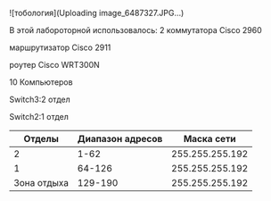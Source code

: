 ![тобология](Uploading image_6487327.JPG…)

В этой лабороторной использовалось:
2 коммутатора Cisco 2960

маршрутизатор Cisco 2911

роутер Cisco WRT300N

10 Компьютеров

Switch3:2 отдел

Switch2:1 отдел

| Отделы | Диапазон адресов | Маска сети |
| ------------ | -------------- | ------------ |
| 2 |  1-62  | 255.255.255.192 |
| 1 |  64-126  | 255.255.255.192 |
| Зона отдыха |  129-190  | 255.255.255.192 |
